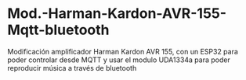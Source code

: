 # Mod.-Harman-Kardon-AVR-155-Mqtt-bluetooth
Modificación amplificador Harman Kardon AVR 155, con un ESP32 para poder controlar desde MQTT y usar el modulo UDA1334a para poder reproducir música a través de bluetooth
